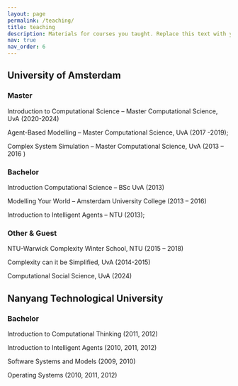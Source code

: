 ```yaml
---
layout: page
permalink: /teaching/
title: teaching
description: Materials for courses you taught. Replace this text with your description.
nav: true
nav_order: 6
---
```



## University of Amsterdam
 
### Master
Introduction to Computational Science – Master Computational Science, UvA (2020-2024) 

Agent-Based Modelling – Master Computational Science, UvA (2017 -2019); 

Complex System Simulation – Master Computational Science, UvA (2013 – 2016 )


### Bachelor
Introduction Computational Science – BSc UvA (2013)

Modelling Your World – Amsterdam University College (2013 – 2016)

Introduction to Intelligent Agents – NTU (2013); 

### Other & Guest
NTU-Warwick Complexity Winter School, NTU (2015 – 2018)

Complexity can it be Simplified, UvA (2014-2015)

Computational Social Science, UvA (2024)
 

## Nanyang Technological University
 
### Bachelor

Introduction to Computational Thinking (2011, 2012)

Introduction to Intelligent Agents (2010, 2011, 2012)

Software Systems and Models (2009, 2010)

Operating Systems (2010, 2011, 2012)


